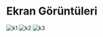 # Ekran Görüntüleri

![k1](https://user-images.githubusercontent.com/58535239/70224019-922c5e00-175d-11ea-8eeb-c91f47116ef9.png)	![k2](https://user-images.githubusercontent.com/58535239/70224026-93f62180-175d-11ea-8259-ec138613dd46.png)	![k3](https://user-images.githubusercontent.com/58535239/70224030-96587b80-175d-11ea-8ffb-2503a31b02d0.png)  

